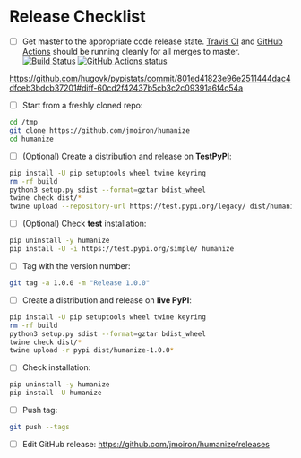# Release Checklist

- [ ] Get master to the appropriate code release state.
      [Travis CI](https://travis-ci.org/hugovk/humanize) and
      [GitHub Actions](https://github.com/jmoiron/humanize/actions) should be running
      cleanly for all merges to master.
      [![Build Status](https://travis-ci.org/hugovk/humanize.svg?branch=master)](https://travis-ci.org/hugovk/humanize)
      [![GitHub Actions status](https://github.com/jmoiron/humanize/workflows/Test/badge.svg)](https://github.com/jmoiron/humanize/actions)

https://github.com/hugovk/pypistats/commit/801ed41823e96e2511444dac4dfceb3bdcb37201#diff-60cd2f42437b5cb3c2c09391a6f4c54a

* [ ] Start from a freshly cloned repo:

```bash
cd /tmp
git clone https://github.com/jmoiron/humanize
cd humanize
```

* [ ] (Optional) Create a distribution and release on **TestPyPI**:

```bash
pip install -U pip setuptools wheel twine keyring
rm -rf build
python3 setup.py sdist --format=gztar bdist_wheel
twine check dist/*
twine upload --repository-url https://test.pypi.org/legacy/ dist/humanize-1.0.0*
```

- [ ] (Optional) Check **test** installation:

```bash
pip uninstall -y humanize
pip install -U -i https://test.pypi.org/simple/ humanize
```

* [ ] Tag with the version number:

```bash
git tag -a 1.0.0 -m "Release 1.0.0"
```

* [ ] Create a distribution and release on **live PyPI**:

```bash
pip install -U pip setuptools wheel twine keyring
rm -rf build
python3 setup.py sdist --format=gztar bdist_wheel
twine check dist/*
twine upload -r pypi dist/humanize-1.0.0*
```

* [ ] Check installation:

```bash
pip uninstall -y humanize
pip install -U humanize
```

* [ ] Push tag:
 ```bash
git push --tags
```
* [ ] Edit GitHub release: https://github.com/jmoiron/humanize/releases
